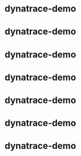 # dynatrace-demo
# dynatrace-demo
# dynatrace-demo
# dynatrace-demo
# dynatrace-demo
# dynatrace-demo
# dynatrace-demo

